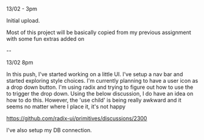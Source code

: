 13/02 - 3pm

Initial upload.

Most of this project will be basically copied from my previous assignment with some fun extras added on

--

13/02 8pm

In this push, I've started working on a little UI. I've setup a nav bar and started exploring style choices. I'm currently planning to have a user icon as a drop down button. I'm using radix and trying to figure out how to use the <Avatar> to trigger the drop down. Using the below discussion, I do have an idea on how to do this. However, the 'use child' is being really awkward and it seems no matter where I place it, it's not happy

https://github.com/radix-ui/primitives/discussions/2300

I've also setup my DB connection.
